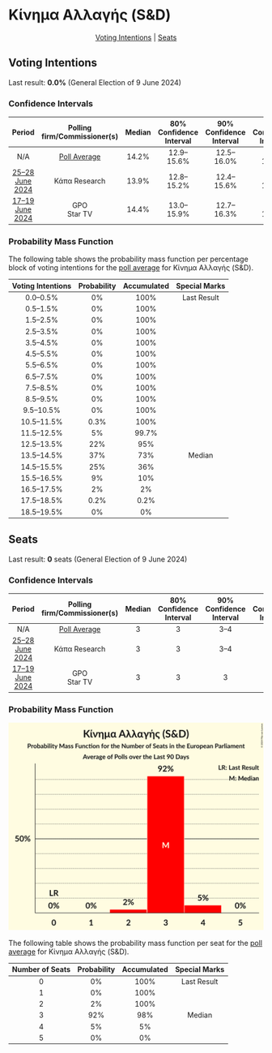 # Κίνημα Αλλαγής (S&D)

<p align="center"><a href="#voting-intentions">Voting Intentions</a> | <a href="#seats">Seats</a></p>

## Voting Intentions

Last result: **0.0%** (General Election of 9 June 2024)

### Confidence Intervals

| Period     | Polling firm/Commissioner(s) | Median | 80% Confidence Interval | 90% Confidence Interval | 95% Confidence Interval | 99% Confidence Interval |
|:----------:|:----------------:|:-----------:|:-----------------------:|:-----------------------:|:-----------------------:|:-----------------------:|
| N/A | [Poll Average](average.html) | 14.2% | 12.9–15.6% | 12.5–16.0% | 12.2–16.4% | 11.7–17.1% |
| [25–28 June 2024](2024-06-28-ΚάπαResearch.html) | Κάπα Research | 13.9% | 12.8–15.2% | 12.4–15.6% | 12.1–15.9% | 11.6–16.6% |
| [17–19 June 2024](2024-06-19-GPO.html) | GPO <br> Star TV | 14.4% | 13.0–15.9% | 12.7–16.3% | 12.3–16.6% | 11.7–17.4% |

### Probability Mass Function

The following table shows the probability mass function per percentage block of voting intentions for the [poll average](average.html) for Κίνημα Αλλαγής (S&D).

| Voting Intentions | Probability | Accumulated | Special Marks |
|:-----------------:|:-----------:|:-----------:|:-------------:|
| 0.0–0.5% | 0% | 100% | Last Result |
| 0.5–1.5% | 0% | 100% |  |
| 1.5–2.5% | 0% | 100% |  |
| 2.5–3.5% | 0% | 100% |  |
| 3.5–4.5% | 0% | 100% |  |
| 4.5–5.5% | 0% | 100% |  |
| 5.5–6.5% | 0% | 100% |  |
| 6.5–7.5% | 0% | 100% |  |
| 7.5–8.5% | 0% | 100% |  |
| 8.5–9.5% | 0% | 100% |  |
| 9.5–10.5% | 0% | 100% |  |
| 10.5–11.5% | 0.3% | 100% |  |
| 11.5–12.5% | 5% | 99.7% |  |
| 12.5–13.5% | 22% | 95% |  |
| 13.5–14.5% | 37% | 73% | Median |
| 14.5–15.5% | 25% | 36% |  |
| 15.5–16.5% | 9% | 10% |  |
| 16.5–17.5% | 2% | 2% |  |
| 17.5–18.5% | 0.2% | 0.2% |  |
| 18.5–19.5% | 0% | 0% |  |


## Seats

Last result: **0** seats (General Election of 9 June 2024)

### Confidence Intervals

| Period     | Polling firm/Commissioner(s) | Median | 80% Confidence Interval | 90% Confidence Interval | 95% Confidence Interval | 99% Confidence Interval |
|:----------:|:----------------:|:------:|:-----------------------:|:-----------------------:|:-----------------------:|:-----------------------:|
| N/A | [Poll Average](average.html) | 3 | 3 | 3–4 | 3–4 | 2–4 |
| [25–28 June 2024](2024-06-28-ΚάπαResearch.html) | Κάπα Research | 3 | 3 | 3–4 | 3–4 | 2–4 |
| [17–19 June 2024](2024-06-19-GPO.html) | GPO <br> Star TV | 3 | 3 | 3 | 2–4 | 2–4 |

### Probability Mass Function

![Graph with seats probability mass function not yet produced](average-seats-pmf-κίνημααλλαγήςsd.png "Seats Probability Mass Function")

The following table shows the probability mass function per seat for the [poll average](average.html) for Κίνημα Αλλαγής (S&D).

| Number of Seats | Probability | Accumulated | Special Marks |
|:---------------:|:-----------:|:-----------:|:-------------:|
| 0 | 0% | 100% | Last Result |
| 1 | 0% | 100% |  |
| 2 | 2% | 100% |  |
| 3 | 92% | 98% | Median |
| 4 | 5% | 5% |  |
| 5 | 0% | 0% |  |


